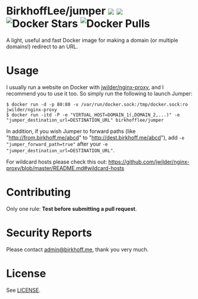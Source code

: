 # BirkhoffLee/jumper [![](https://img.shields.io/badge/Docker%20Hub-BirkhoffLee%2Fjumper-blue.svg)](https://hub.docker.com/r/birkhofflee/jumper/) [![](https://images.microbadger.com/badges/image/birkhofflee/jumper.svg)](https://microbadger.com/images/birkhofflee/jumper) ![Docker Stars](https://img.shields.io/docker/stars/birkhofflee/jumper.svg) ![Docker Pulls](https://img.shields.io/docker/pulls/birkhofflee/jumper.svg)
A light, useful and fast Docker image for making a domain (or multiple domains!) redirect to an URL.

# Usage
I usually run a website on Docker with [jwilder/nginx-proxy](https://github.com/jwilder/nginx-proxy), and I recommend you to use it too. So simply run the following to launch Jumper:
```
$ docker run -d -p 80:80 -v /var/run/docker.sock:/tmp/docker.sock:ro jwilder/nginx-proxy
$ docker run -itd -P -e "VIRTUAL_HOST=DOMAIN_1(,DOMAIN_2,...)" -e "jumper_destination_url=DESTINATION_URL" birkhofflee/jumper
```

In addition, if you wish Jumper to forward paths (like "http://from.birkhoff.me/abcd" to "http://dest.birkhoff.me/abcd"), add `-e "jumper_forward_path=true"` after your `-e "jumper_destination_url=DESTINATION_URL"`.

For wildcard hosts please check this out: https://github.com/jwilder/nginx-proxy/blob/master/README.md#wildcard-hosts

# Contributing
Only one rule: **Test before submitting a pull request**.

# Security Reports
Please contact [admin@birkhoff.me](mailto:admin@birkhoff.me), thank you very much.

# License
See [LICENSE](LICENSE).
